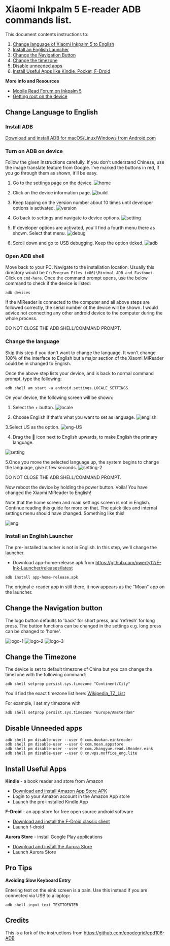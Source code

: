 # Xiaomi Inkpalm 5 E-reader ADB commands list.

This document contents instructions to:
1. [Change language of Xiaomi Inkpalm 5 to English](#change-language-to-english)
2. [Install an English Launcher](#install-an-english-launcher)
3. [Change the Navigation Button](#change-the-navigation-button)
4. [Change the timezone](#change-the-timezone)
5. [Disable unneeded apps](#disable-unneeded-apps)
6. [Install Useful Apps like Kindle, Pocket, F-Droid](#install-useful-apps)


**More info and Resources**

* [Mobile Read Forum on Inkpalm 5](https://www.mobileread.com/forums/showthread.php?t=338605)
* [Getting root on the device](https://github.com/qwerty12/inkPalm-5-EPD105-root)

## Change Language to English

### Install ADB

[Download and install ADB for macOS/Linux/Windows from Android.com](https://developer.android.com/studio/releases/platform-tools) 

### Turn on ADB on device
Follow the given instructions carefully. If you don't understand Chinese, use the image translate feature from Google. I've marked the buttons in red, if you go through them as shown, it'll be easy. 

1. Go to the settings page on the device.
![home](https://github.com/epodegrid/epd106-ADB/blob/master/images/home.png)

2. Click on the device information page.
![build](https://github.com/epodegrid/epd106-ADB/blob/master/images/build.png)

3. Keep tapping on the version number about 10 times until developer options is activated.
![version](https://github.com/epodegrid/epd106-ADB/blob/master/images/version.png)

4. Go back to settings and navigate to device options.
![setting](https://github.com/epodegrid/epd106-ADB/blob/master/images/setting.png)

5. If developer options are activated, you'll find a fourth menu there as shown. Select that menu.
![debug](https://github.com/epodegrid/epd106-ADB/blob/master/images/debug.png)

6. Scroll down and go to USB debugging. Keep the option ticked.
![adb](https://github.com/epodegrid/epd106-ADB/blob/master/images/adb.png)

### Open ADB shell
Move back to  your PC. Navigate to the installation location. Usually this directory would be `C:\Program Files (x86)\Minimal ADB and Fastboot`.
Click on `cmd-here`. Once the command prompt opens, use the below command to check if the device is listed:
```shell
adb devices
```

If the MiReader is connected to the computer and all above steps are followed correctly, the serial number of the device will be shown. I would advice not connecting any other android device to the computer during the whole process. 

DO NOT CLOSE THE ADB SHELL/COMMAND PROMPT.

### Change the language
Skip this step if you don't want to change the language.
It won't change 100% of the interface to English but a major section of the Xiaomi MiReader could be in changed to English.

Once the above step lists your device, and is back to normal command prompt, type the following:
```shell
adb shell am start -a android.settings.LOCALE_SETTINGS
```
On your device, the following screen will be shown:
1. Select the + button.
![locale](https://github.com/epodegrid/epd106-ADB/blob/master/images/locale/locale.png)

2. Choose English if that's what you want to set as language.
![english](https://github.com/epodegrid/epd106-ADB/blob/master/images/locale/locale-english.png)

3.Select US as the option.
![eng-US](https://github.com/epodegrid/epd106-ADB/blob/master/images/locale/locale-english-US.png)

4. Drag the :hamburger: icon next to English upwards, to make English the primary language. 

![setting](https://github.com/epodegrid/epd106-ADB/blob/master/images/locale/locale-setting-1.png)

5.Once you move the selected language up, the system begins to change the language, give it few seconds.
![setting-2](https://github.com/epodegrid/epd106-ADB/blob/master/images/locale/locale-setting-2.png)

DO NOT CLOSE THE ADB SHELL/COMMAND PROMPT.

Now reboot the device by holding the power button. Voila! You have changed the Xiaomi MiReader to English!

Note that the home screen and main settings screen is not in English. Continue reading this guide for more on that. The quick tiles and internal settings menu should have changed. Something like this!

![eng](https://github.com/epodegrid/epd106-ADB/blob/master/images/locale/settings-english.png)

### Install an English Launcher

The pre-installed launcher is not in English. In this step, we'll change the launcher. 

- Download app-home-release.apk from https://github.com/qwerty12/E-Ink-Launcher/releases/latest

```
adb install app-home-release.apk
```

The original e-reader app in still there, it now appears as the "Moan" app on the launcher.

## Change the Navigation button

The logo button defaults to 'back' for short press, and 'refresh' for long press. The button functions can be changed in the settings e.g. long press can be changed to 'home'.


![logo-1](images/logo-1.png)
![logo-2](images/logo-2.png)
![logo-3](images/logo-3.png)

## Change the Timezone

The device is set to default timezone of China but you can change the timezone with the following command:
```shell
adb shell setprop persist.sys.timezone "Continent/City"
```
You'll find the exact timezone list here: [Wikipedia_TZ_List](https://en.wikipedia.org/wiki/List_of_tz_database_time_zones)

For example, I set my timezone with
```shell
adb shell setprop persist.sys.timezone "Europe/Amsterdam"
```

## Disable Unneeded apps

```
adb shell pm disable-user --user 0 com.duokan.einkreader                                                             
adb shell pm disable-user --user 0 com.moan.appstore
adb shell pm disable-user --user 0 com.zhangyue.read.iReader.eink                                                    
adb shell pm disable-user --user 0 cn.wps.moffice_eng.lite  
```

## Install Useful Apps

**Kindle** - a book reader and store from Amazon

- [Download and install Amazon App Store APK](https://www.amazon.com/gp/mas/get/android/ref=get_appstore?ie=UTF8&%2AVersion%2A=1&%2Aentries%2A=0)
- Login to your Amazon account in the Amazon App store
- Launch the pre-installed Kindle App

**F-Droid** - an app store for free open source android software

- [Download and install the F-Droid classic client](https://f-droid.org/en/packages/eu.bubu1.fdroidclassic/)
- Launch f-droid

**Aurora Store** - install Google Play applications

- [Download and install the Aurora Store](https://f-droid.org/packages/com.aurora.store/)
- Launch Aurora Store

## Pro Tips

**Avoiding Slow Keyboard Entry**

Entering text on the eink screen is a pain. Use this instead if you are connected via USB to a laptop:

```
adb shell input text TEXTTOENTER
```

## Credits

This is a fork of the instructions from https://github.com/epodegrid/epd106-ADB
